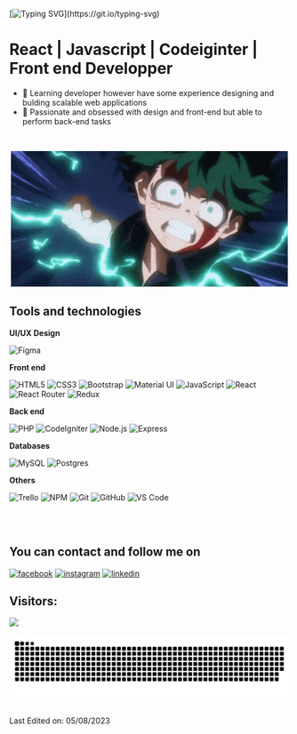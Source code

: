 [![Typing SVG](https://readme-typing-svg.herokuapp.com?font=Architects+Daughter&color=7AF79A&size=30&lines=Hey!+It's+Nick+Kevin!)](https://git.io/typing-svg)
# React | Javascript | Codeiginter | Front end Developper
- 🔭 Learning developer however have some experience designing and bulding scalable web applications
- 🌱 Passionate and obsessed with design and front-end but able to perform back-end tasks
<br>
<p align="center">
  <img src="./img/izuku.gif" alt="Izuku Midoria"/>
</p>

## Tools and technologies

<p><strong>UI/UX Design</strong></p>
  <p>
    <img src="https://img.shields.io/badge/figma-%23F24E1E.svg?style=for-the-badge&amp;logo=figma&amp;logoColor=white" alt="Figma">
  </p>

<p><strong>Front end</strong></p>
  <p align="start">
    <img src="https://img.shields.io/badge/html5-%23E34F26.svg?style=for-the-badge&amp;logo=html5&amp;logoColor=white" alt="HTML5">
    <img src="https://img.shields.io/badge/css3-%231572B6.svg?style=for-the-badge&amp;logo=css3&amp;logoColor=white" alt="CSS3">
    <img src="https://img.shields.io/badge/bootstrap-%23563D7C.svg?style=for-the-badge&amp;logo=bootstrap&amp;logoColor=white" alt="Bootstrap">
    <img src="https://img.shields.io/badge/material%20ui-007FFF?style=for-the-badge&amp;logo=MUI&amp;logoColor=white" alt="Material UI">
    <img src="https://img.shields.io/badge/javascript-%23323330.svg?style=for-the-badge&amp;logo=javascript&amp;logoColor=%23F7DF1E" alt="JavaScript">
    <img src="https://img.shields.io/badge/react-%2320232a.svg?style=for-the-badge&amp;logo=react&amp;logoColor=%2361DAFB" alt="React">
    <img src="https://img.shields.io/badge/React_Router-CA4245?style=for-the-badge&amp;logo=react-router&amp;logoColor=white" alt="React Router">
    <img src="https://img.shields.io/badge/redux-%23593d88.svg?style=for-the-badge&amp;logo=redux&amp;logoColor=white" alt="Redux"> 
  </p>

<p><strong>Back end</strong></p>
  <p align="start">
    <img src="https://img.shields.io/badge/php-%23777BB4.svg?style=for-the-badge&amp;logo=php&amp;logoColor=white" alt="PHP">
    <img src="https://img.shields.io/badge/codeigniter-%7623B124.svg?style=for-the-badge&amp;logo=CodeIgniter&amp;logoColor=white" alt="CodeIgniter">
    <img src="https://img.shields.io/badge/node.js-339933?style=for-the-badge&amp;logo=Node.js&amp;logoColor=white" alt="Node.js">
    <img src="https://img.shields.io/badge/express-000000?style=for-the-badge&amp;logo=Express&amp;logoColor=white" alt="Express">
  </p>
    
<p><strong>Databases</strong></p>
  <p align="start">
    <img src="https://img.shields.io/badge/mysql-%2300f.svg?style=for-the-badge&amp;logo=mysql&amp;logoColor=white" alt="MySQL">
    <img src="https://img.shields.io/badge/postgres-%23316192.svg?style=for-the-badge&amp;logo=postgresql&amp;logoColor=white" alt="Postgres">
  </p>
      
<p><strong>Others</strong></p>
 <p>
  <img src="https://img.shields.io/badge/Trello-%23026AA7.svg?style=for-the-badge&amp;logo=Trello&amp;logoColor=white" alt="Trello">
  <img src="https://img.shields.io/badge/NPM-%23000000.svg?style=for-the-badge&amp;logo=npm&amp;logoColor=white" alt="NPM">
  <img src="https://img.shields.io/badge/git-F05032?style=for-the-badge&amp;logo=Git&amp;logoColor=white" alt="Git">
  <img src="https://img.shields.io/badge/github-181717?style=for-the-badge&amp;logo=GitHub&amp;logoColor=white" alt="GitHub">
  <img src="https://img.shields.io/badge/vs%code-007ACC?style=for-the-badge&amp;logo=Visual%20Studio%20Code&amp;logoColor=white" alt="VS Code">
 </p>

<br><br>

## You can contact and follow me on
<p align="start">
  <a href="https://www.facebook.com/profile.php?id=100010962524435"><img src="https://img.icons8.com/color/96/000000/facebook.png" width="48" height="48" alt="facebook"/></a>
  <a href="https://instagram.com/nick_kevin_rzf?igshid=ZGUzMzM3NWJiOQ=="><img src="https://img.icons8.com/color/96/000000/instagram-new.png" width="48" height="48" alt="instagram"/></a>
  <a href="https://www.linkedin.com/in/nick-kevin-razafinirina-988b34248"><img src="https://img.icons8.com/color/96/000000/linkedin.png" width="48" height="48" alt="linkedin"/></a>
</p>

## Visitors:
<img src="https://profile-counter.glitch.me/Nick-Kevin/count.svg">
<div> 
  <p align="center">
    <a href="#"><img title="Snake animation" src="./img/snake.svg">
    </a>
  </p>
</div>
<br>
Last Edited on: 05/08/2023
